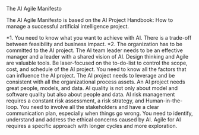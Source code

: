 The AI Agile Manifesto

The AI Agile Manifesto is based on the AI Project Handbook: How to manage a successful artificial intelligence project.


*1. You need to know what you want to achieve with AI. There is a trade-off between feasibility and business impact.
*2. The organization has to be committed to the AI project.
The AI team leader needs to be an effective manager and a leader with a shared vision of AI.
Design thinking and Agile are valuable tools. Be laser-focused on the to-do-list to control the scope, cost, and schedule of the AI project.
You need to know all the factors that can influence the AI project.
The AI project needs to leverage and be consistent with all the organizational process assets.
An AI project needs great people, models, and data.
AI quality is not only about model and software quality but also about people and data.
AI risk management requires a constant risk assessment, a risk strategy, and Human-in-the-loop.
You need to involve all the stakeholders and have a clear communication plan, especially when things go wrong.
You need to identify, understand and address the ethical concerns caused by AI.
Agile for AI requires a specific approach with longer cycles and more exploration.    
